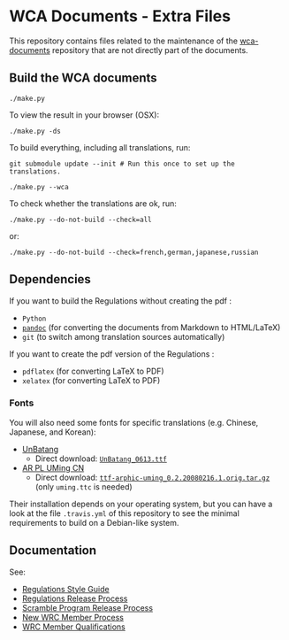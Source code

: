 # WCA Documents - Extra Files

This repository contains files related to the maintenance of the [wca-documents](https://github.com/cubing/wca-documents) repository that are not directly part of the documents.

## Build the WCA documents

    ./make.py

To view the result in your browser (OSX):

    ./make.py -ds

To build everything, including all translations, run:

    git submodule update --init # Run this once to set up the translations.

    ./make.py --wca

To check whether the translations are ok, run:

    ./make.py --do-not-build --check=all

or:

    ./make.py --do-not-build --check=french,german,japanese,russian

## Dependencies

If you want to build the Regulations without creating the pdf :

- `Python`
- [`pandoc`](http://johnmacfarlane.net/pandoc/installing.html) (for converting the documents from Markdown to HTML/LaTeX)
- `git` (to switch among translation sources automatically)

If you want to create the pdf version of the Regulations :

- `pdflatex` (for converting LaTeX to PDF)
- `xelatex` (for converting LaTeX to PDF)

### Fonts

You will also need some fonts for specific translations (e.g. Chinese, Japanese, and Korean):

- [UnBatang](http://kldp.net/projects/unfonts/download)
    - Direct download: [`UnBatang_0613.ttf`](http://kldp.net/projects/unfonts/download/4706?filename=UnBatang_0613.ttf)
- [AR PL UMing CN](http://www.freedesktop.org/wiki/Software/CJKUnifonts/Download/)
    - Direct download: [`ttf-arphic-uming_0.2.20080216.1.orig.tar.gz`](http://archive.ubuntu.com/ubuntu/pool/main/t/ttf-arphic-uming/ttf-arphic-uming_0.2.20080216.1.orig.tar.gz) (only `uming.ttc` is needed)

Their installation depends on your operating system, but you can have a look at the file `.travis.yml` of this repository to see the minimal requirements to build on a Debian-like system.

## Documentation

See:

- [Regulations Style Guide](./style-guide.md)
- [Regulations Release Process](./doc/regulations-release.md)
- [Scramble Program Release Process](./doc/scramble-program-release.md)
- [New WRC Member Process](./doc/wrc-member-addition.md)
- [WRC Member Qualifications](./doc/wrc-member-qualifications.md)
